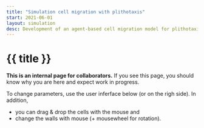 ```yaml
---
title: "Simulation cell migration with plithotaxis"
start: 2021-06-01
layout: simulation
desc: Development of an agent-based cell migration model for plithotaxis.
---
```


# {{ title }}

**This is an internal page for collaborators.** 
If you see this page, you should know why you are here and expect work in progress.

To change parameters, use the user inferface below (or on the righ side). 
In addition, 
- you can drag & drop the cells with the mouse and
- change the walls with mouse (+ mousewheel for rotation).

<div class="grid md:grid-cols-3 gap-4 grid-cols-2 mx-auto">

<div id="sim_div" class="col-span-2">
</div>
<div id="tp_container" class="col-span-1">
</div>
</div>

<div>

<script async defer>
        /* 
            units: µm | min | .
        */


        let sim_cm = function (p) {

            let parent = document.getElementById('sim_div');

            const darkMode = true;

            let p_def = {
                confinement: 0.65,
                N: 80,
                r: 5.0,
                r_h: 50,
                run_speed: 1.2,
                tumble_speed: 0.5,
                cil_speed: 0.4,
                cluster_speed: 0.8,
                run_dur: 30.0,
                tumble_dur: 6.0,
                rotation_dur: 2.0,
                cil_dur: 5.0,
                cil_init_dur: 1.0,
                cil_spread: 30.0,
                new_adh_dur: 3.0,
                break_adh_dur: 25.0,
                adh_stiffness: 0.1,
                plitho_dur: 5,
                plitho_min_dur: 2,
                plitho_max_dur: 50,
                plitho_align: 200,
                plitho_spread: 15,
                chemo: 0.0,
                soft_rep: 1.2,
                wall_rep: 0.2,
                diff_coef: 0.02,
                n_substeps: 10,
                show_forces: 1,
                speed_factor: 0.5,
                zoom: 1.0,
                w: 300,
                h: 300 * 3/4,
                mu: 2
            };

            let p_mod = {
                env1: {
                    attack: 1.,
                    release: 1.,
                    target: "none",
                    scale: 0.0,
                    val: 0.0,
                },
                random1: {
                    target: "none",
                    scale: 0.0,
                },

                random_seed: true,
                random_walls: false,
                restart: function () { init() }
            };


            let p1 = { ...p_def };
            let p2 = { ...p_def };
            // global (constant) parameters 
            // internal width/height of the scene
            const aspect = p_def.w / p_def.h;

            const pv = p5.Vector;
            const game_mode = 1;

            let cells = [], walls = [], cnts, grads;
            let obstacles = [];


            function init_gui() {

                const pane = new Tweakpane.Pane({title: "Parameters", 
                    container: document.getElementById('tp_container')});

                const gui_general = pane.addFolder({title: "General",  expanded: true});                
                //const gui_domain = pane.addFolder({title: "Domain",  expanded: false});          
                const gui_cell = pane.addFolder({title: "Cell",  expanded: false});          
                const gui_run_tumble = pane.addFolder({title: "Run & tumble",  expanded: false});          
                const gui_adh = pane.addFolder({title: "Adhesive bonds",  expanded: false});          
                const gui_cil = pane.addFolder({title: "CIL",  expanded: false});     
                const gui_clu = pane.addFolder({title: "Cluster",  expanded: false});
                const gui_mod = pane.addFolder({title: "Modulation",  expanded: false});

                var sl_N = gui_general.addInput(p_def, 'N', {label: "#cells [needs restart]", min:5, max:200, step:5});
                gui_general.addInput(p_def, 'speed_factor', {label:'simulation speed [h/real sec]', min:0.0, max:2, step:0.01});
                const btn_r = gui_general.addButton({title: "Restart sim"});
                gui_general.addInput(p_mod, 'random_seed');
                gui_general.addInput(p_mod, 'random_walls');

                btn_r.on('click', () => { init(); });


                //sl_w = gui_domain.add(p_def, 'w', 50, 800, 10).name('Screen w [µm]');
                //sl_h = gui_domain.add(p_def, 'h', 50, 800, 10).name('Screen h [µm]');

                //sl_r = gui_cell.add(p_def, 'r', 1.0, 40.0, 0.1).name('R [µm]');
                //sl_rh = gui_cell.add(p_def, 'r_h', 0.0, 100.0, 1.0).name('R hard [% R]');
                const sl_rh = gui_cell.addInput(p_def, 'soft_rep', {label:"Soft repulsion [rel]", min:0.0, max:5.0, step:0.1});

                gui_run_tumble.addInput(p_def, 'run_dur', {label:'Run duration [min]',min:0.0, max:60, step:1});
                gui_run_tumble.addInput(p_def, 'run_speed', {label:'Running speed [µm/min]',min:0.0, max:5, step:0.1});
                gui_run_tumble.addInput(p_def, 'tumble_dur', {label:'Tumble duration [min]',min:0.0, max:60, step:1});
                gui_run_tumble.addInput(p_def, 'tumble_speed', {label:'Tumble speed [µm/min]',min:0.0, max:5, step:0.1});
                gui_run_tumble.addInput(p_def, 'rotation_dur', {label:'Rotate duration [min]',min:0.0, max:30, step:0.1});


                gui_adh.addInput(p_def, 'new_adh_dur', {label:'Avg duration of new bonds [min]', min:0.0, max:30, step:1.0});
                gui_adh.addInput(p_def, 'break_adh_dur', {label:'Avg duration before breaking [min]',min:0.0, max:30, step:1.0});
                gui_adh.addInput(p_def, 'adh_stiffness', {label:'Stiffness of adhesive bonds [?]',min:0.0, max:0.5, step:0.01});

                gui_cil.addInput(p_def, 'cil_dur', {label:'CIL duration [min]',min:0.0, max:60, step:1.0});
                gui_cil.addInput(p_def, 'cil_init_dur', {label:'duration of initiation of CIL [min]',min:0.0, max:12, step:1.0});
                gui_cil.addInput(p_def, 'cil_speed', {label:'speed of cells during CIL [µm/min]',min:0.0, max:5, step:0.1});
                gui_cil.addInput(p_def, 'cil_spread', {label:'spread of post-CIL direction [deg]',min:0.0, max:180, step:1.0});

                gui_clu.addInput(p_def, 'plitho_dur', {label:'base period of repolarisation [min]',min:0, max:60, step:1.0});
                gui_clu.addInput(p_def, 'cluster_speed', {label:'speed of cells in a cluster [µm/min]',min:0.0, max:5, step:0.1});
                gui_clu.addInput(p_def, 'plitho_min_dur', {label:'min time before repolarisation [min]',min:0, max:60, step:1.0});
                gui_clu.addInput(p_def, 'plitho_max_dur', {label:'max time before repolarisation [min]',min:0, max:60, step:1.0});
                gui_clu.addInput(p_def, 'plitho_align', {label:'impact of alignment on repolarisation [?]',min:0, max:500, step:1.0});
                gui_clu.addInput(p_def, 'plitho_spread', {label:'spread of new directions [deg]',min:0, max:60, step:1.0});

/*
                var gui_env1 = gui_mod.addFolder("Envelope (time)");
                gui_env1.add(p_mod.env1, 'attack', 0, 10, 0.1).name("Increase [1/h]");
                gui_env1.add(p_mod.env1, 'release', 0, 10, 0.1).name("Decrease [1/h]");
                gui_env1.add(p_mod.env1, 'target', { Adhesion: "adhesion", }).name("Target");
                gui_env1.add(p_mod.env1, 'scale', -2.0, 2.0, 0.1).name("Scale [rel]");


                var gui_random1 = gui_mod.addFolder("Randomise (per cell)");
                var r1_t = gui_random1.add(p_mod.random1, 'target', { Radius: "r", }).name("Target");
                var r1_s = gui_random1.add(p_mod.random1, 'scale', 0.0, 200.0, 1.0).name("Scale [%]");

*/

            }


            // model parameters
            const D = 0.2;

            class Cell {
                constructor(t) {
                    const alpha = p.random(0, 2 * p.PI);
                    this.pol = p.createVector(p.sin(alpha), p.cos(alpha));
                    this.f = p.createVector(0.0, 0.0);
                    this.r_h = 10;  // in mu meter
                    this.r_s = 20;  // in mu meter
                    this.rand = p.random(0, 1);
                    this.type = t;
                    this.mode = 0;
                    this.pos = p.createVector(p.random(0, p_def.w / 2), p.random(p_def.h / 4, 3 * p_def.h / 4));
                    this.col = { r: 80, g: 150, b: 50 };
                }
                draw() {
                    p.noStroke();
                    p.fill(this.col.r, this.col.g, this.col.b, 80);
                    p.circle(this.pos.x, this.pos.y, this.r_s * 2);


                    if (this.mode == 0) {
                        p.fill(this.col.r, this.col.g + 100, this.col.b);
                    }
                    else if (this.mode == 1) {
                        p.fill(this.col.r, this.col.g, this.col.b);
                    }
                    else if (this.mode == 2) {
                        p.fill(this.col.r + 100, this.col.g, this.col.b);
                    }
                    else {
                        p.fill(this.col.r, this.col.g, this.col.b + 100);
                    }
                    p.circle(this.pos.x, this.pos.y, this.r_h * 2);

                    // p.fill(this.col.r, this.col.g, this.col.b);
                    // p.circle(this.pos.x, this.pos.y, this.r_h*2);

                    p.stroke(50, 50, 50, 250);
                    p.line(this.pos.x, this.pos.y, this.pos.x + this.r_s * this.pol.x, this.pos.y + this.r_s * this.pol.y);
                    if (true) {
                        p.stroke(150, 0, 0, 120 * p_def.show_forces);
                        p.line(this.pos.x, this.pos.y, this.pos.x + this.r_s * this.f.x, this.pos.y + this.r_s * this.f.y);
                    }
                }
            }

            class Contacts {
                constructor(N) {
                    this.cnts = [];
                    for (let i = 0; i < N; ++i) {
                        this.cnts[i] = [];
                        for (let j = 0; j < N; ++j) {
                            this.cnts[i][j] = false;
                        }
                    }
                }

                addContact(i, j) {
                    this.cnts[i][j] = true;
                    this.cnts[j][i] = true;
                }

                removeContact(i, j) {
                    this.cnts[i][j] = false;
                    this.cnts[j][i] = false;
                }

                hasContact(i, j) {
                    return this.cnts[i][j];
                }


                draw(cells) {
                    p.stroke(200, 100, 0, 120 * p.map(p1.adh_stiffness, 0, p_def.adh_stiffness * 2, 0, 2));
                    for (let i = 0; i < cells.length; ++i) {
                        for (let j = 0; j < i; ++j) {
                            if (this.cnts[i][j]) {
                                p.line(cells[i].pos.x, cells[i].pos.y, cells[j].pos.x, cells[j].pos.y);
                            }
                        }
                    }
                }
            }


            let N = 100;
            let first_step = true;

            function init() {

                if (!p_mod.random_seed) {
                    p.randomSeed(0);
                }
                obstacles.length = 0;

                t = 0.0;
                p_mod.env1.val = 0.0;
                N = p_def.N;

                first_step = true
                switch (game_mode) {
                    default:
                        if (p_mod.random_walls || walls.length == 0) {
                            walls = [
                                { pos: p.createVector(p_def.w / 2, p_def.h / 3), normal: p.createVector(0.0, 1.0), l: p_def.w - 20 },
                                { pos: p.createVector(p_def.w / 2, 1 * p_def.h /2), normal: p.createVector(0.0, -1.0), l: p_def.w - 20 },
                                { pos: p.createVector(10, p_def.h / 2), normal: p.createVector(1.0, 0.0), l: p_def.h - 20 },
                                { pos: p.createVector(p_def.w - 10, p_def.h / 2), normal: p.createVector(-1.0, 0.0), l: p_def.h - 20 }]
                        }
                        grads = { pos: p.createVector(p_def.w - 10, 128 + ((p_def.h - 128) / 2)) };

                        cells.length = 0;
                        for (let i = 0; i < N; i++) {
                            cells.push(new Cell(0));
                        }

                        cells.length = 0;
                        const N2 = N; //round(N/2);
                        for (let i = 0; i < N2; i++) {
                            cells.push(new Cell(0));
                        }

                        for (let i = N2; i < N; i++) {
                            cells.push(new Cell(1));
                        }


                        for (let i = 0; i < cells.length; ++i) {
                            cells[i].r_s = p_def.r;
                            cells[i].r_h = cells[i].r_s * p_def.r_h / 100;
                        }
                }

                cnts = new Contacts(cells.length);
                cnts.addContact(0, 1);

            }

            p.setup = function () {
                const height_proposal = parent.clientHeight;
                const width_proposal = parent.clientWidth;
                const aspect_proposal = width_proposal / height_proposal;
                p.createCanvas(width_proposal, height_proposal * aspect_proposal / aspect);
                p.frameRate(25);
                init_gui();
                init();
            }

            let t = 0.0;

            const modeRun = 0;
            const modeTumble = 1;
            const modeCIL = 2;
            const modeCluster = 3;
            var dt;

            function expRand(rate) {
                return p.random() <= (1.0 - p.exp(-dt / rate));
            }


            function P(i) {
                return (game_mode == 0 || cells[i].type == 0) ? p1 : p2;
            }



            function timeStep() {


                Object.assign(p1, p_def);
                dt = p.min(p.deltaTime, 100) / 1000 * 60 * p_def.speed_factor / p1.n_substeps;

                // update envelope 1 
                const ea = 1 / p_mod.env1.attack;
                const er = 1 / p_mod.env1.release;
                p_mod.env1.val = p.max(0, p.min(ea * t, er * (100 / ea - t) + 100));


                for (let step = 0; step < p1.n_substeps; ++step) {

                    t = t + dt;

                    // remove contacts 
                    for (let i = 0; i < cells.length; ++i) {
                        for (let j = 0; j < i; ++j) {
                            if (expRand(p1.break_adh_dur)) {
                                cnts.removeContact(i, j);
                            }
                        }
                    }

                    // add contacts
                    for (let i = 0; i < cells.length; ++i) {
                        for (let j = 0; j < i; ++j) {
                            const Rij = cells[i].r_s + cells[j].r_s;
                            if (cells[i].type == cells[j].type && pv.dist(cells[i].pos, cells[j].pos) < Rij && expRand(P(i).new_adh_dur)) {
                                cnts.addContact(i, j);
                            }
                        }
                    }

                    // switch between modes
                    for (let i = 0; i < cells.length; ++i) {
                        let n_contacts = 0;
                        let j = 0;
                        for (let k = 0; k < cells.length; ++k) {
                            if (cnts.hasContact(i, k)) {
                                n_contacts += 1;
                                j = k;
                            }
                        }


                        let mi = cells[i].mode;
                        if ((mi == modeRun || mi == modeTumble) && n_contacts > 0 && expRand(p1.cil_init_dur)) {
                            if (n_contacts == 1) {
                                cells[i].mode = modeCIL;
                                cells[i].pol.normalize().mult(p1.cil_speed);
                            }
                            else {
                                cells[i].mode = modeCluster;
                                cells[i].pol.normalize().mult(p1.cluster_speed);
                            }
                        }
                        else if (mi == modeRun) {
                            if (expRand(p1.run_dur)) {
                                cells[i].mode = modeTumble;
                                cells[i].pol.normalize().mult(p1.tumble_speed);

                            }
                        } else if (mi == modeTumble) {
                            if (expRand(p1.tumble_dur)) {
                                cells[i].mode = modeRun;
                                cells[i].pol.normalize().mult(p1.run_speed);
                            }
                            else if (expRand(p1.rotation_dur)) {
                                cells[i].pol.x = p.sin(p.random(0, 2 * p.PI));
                                cells[i].pol.y = p.cos(p.random(0, 2 * p.PI));
                                cells[i].pol.normalize().mult(p1.run_speed);
                            }
                        }
                        else if (mi == modeCIL) {
                            if (n_contacts > 1) {
                                cells[i].mode = modeCluster;
                                cells[i].pol.normalize().mult(p1.cluster_speed);
                            }
                            else if (expRand(p1.cil_dur)) {
                                if (n_contacts >= 1) {
                                    cnts.removeContact(i, j);

                                    const xixj = pv.sub(cells[j].pos, cells[i].pos);
                                    cells[j].mode = modeRun;
                                    cells[j].pol.set(xixj);
                                    cells[j].pol.rotate(p1.cil_spread * p.random(-1, 1) * p.PI / 180);
                                    cells[j].pol.normalize().mult(p1.run_speed);

                                    cells[i].pol.set(xixj).mult(-1);
                                    cells[i].pol.rotate(p1.cil_spread * p.random(-1, 1) * p.PI / 180);
                                }
                                cells[i].mode = modeRun;
                                cells[i].pol.normalize().mult(p1.run_speed);
                            }
                        }
                        else if (mi == modeCluster) {
                            if (n_contacts == 0) {
                                cells[i].mode = modeRun;
                                cells[i].pol.normalize().mult(p1.run_speed);
                            }
                            else if (n_contacts == 1) {
                                cells[i].mode = modeCIL;
                                cells[i].pol.normalize().mult(p1.cil_speed);
                            }
                            else {
                                const s = cells[i].pol.mag();
                                let rate = P(i).plitho_dur;
                                if (s > 0) {
                                    rate += P(i).plitho_align / p1.mu * pv.dot(cells[i].pol, cells[i].f) / s;
                                }
                                rate = p.min(p1.plitho_max_dur, rate);
                                rate = p.max(p1.plitho_min_dur, rate);

                                if (expRand(rate)) {
                                    cells[i].pol.set(cells[i].f)
                                        .normalize()
                                        .mult(P(i).cluster_speed).rotate(p.PI * p.random(-1, 1) * P(i).plitho_spread);
                                }
                            }
                        }
                    }

                    // compute forces 
                    for (let i = 0; i < cells.length; ++i) {
                        cells[i].f.set(0.0, 0.0);

                        if (p1.chemo > 0) {
                            xica = pv.sub(grads.pos, cells[i].pos);
                            const angl = xica.angleBetween(cells[i].pol);
                            cells[i].pol.setHeading(cells[i].pol.heading() - dt / 100 * P(i).chemo * angl);
                        }
                    }

                    for (let i = 0; i < cells.length; ++i) {
                        cells[i].f.add(pv.mult(cells[i].pol, p1.mu));

                        for (let j = 0; j < i; ++j) {
                            const xixj = pv.sub(cells[j].pos, cells[i].pos);
                            if (cnts.hasContact(i, j)) {
                                cells[i].f.add(pv.mult(xixj, p1.adh_stiffness));
                                cells[j].f.sub(pv.mult(xixj, p1.adh_stiffness));
                            }

                            const d = pv.dist(cells[j].pos, cells[i].pos);
                            const Rij = cells[i].r_s + cells[j].r_s;
                            if (d < Rij && d > Rij / 10) {
                                cells[i].f.add(pv.mult(xixj, -P(i).soft_rep * (Rij - d) / d));
                                cells[j].f.sub(pv.mult(xixj, -P(j).soft_rep * (Rij - d) / d));
                            }
                        }

                        for (let iw = 0; iw < walls.length; ++iw) {
                            const wall = walls[iw];
                            const d = pv.dot(pv.sub(cells[i].pos, wall.pos), wall.normal);
                            if (d > 0 && p.abs(d) < cells[i].r_s && pv.dist(cells[i].pos, wall.pos) < wall.l / 2 + cells[i].r_h) {
                                cells[i].f.sub(pv.mult(wall.normal, (p.abs(d) - cells[i].r_s) * P(i).soft_rep));
                            }
                            if (d < 0 && p.abs(d) < cells[i].r_s && pv.dist(cells[i].pos, wall.pos) < wall.l / 2 + cells[i].r_h) {
                                cells[i].f.add(pv.mult(wall.normal, (p.abs(d) - cells[i].r_s) * P(i).soft_rep));
                            }
                        }

                        for( let jo = 0; jo < obstacles.length; ++jo) {
                            const obs = obstacles[jo];
                            const d = pv.dist(obs, cells[i].pos);
                            if( d < cells[i].r_s) {
                                const xioj = pv.sub(obs, cells[i].pos);
                                cells[i].f.sub( pv.mult(xioj, P(i).soft_rep ) );
                            }
                        }
                    }


                    for (let i = 0; i < cells.length; ++i) {
                        // noise 
                        cells[i].pos.x += p.sqrt(dt) * p1.diff_coef * p.randomGaussian()
                        cells[i].pos.y += p.sqrt(dt) * p1.diff_coef * p.randomGaussian()

                        // add force
                        cells[i].pos.x += dt * cells[i].f.x / p1.mu;
                        cells[i].pos.y += dt * cells[i].f.y / p1.mu;
                    }

                    for (let i = 0; i < cells.length; ++i) {
                        for (let j = 0; j < i; ++j) {
                            const Rij = cells[i].r_h + cells[j].r_h;
                            const d = pv.dist(cells[i].pos, cells[j].pos) - Rij;
                            if (d < 0.0 && d != -Rij) {
                                const xixj = pv.sub(cells[i].pos, cells[j].pos);
                                xixj.mult(0.5 * d / (d + Rij));
                                cells[i].pos.sub(xixj);
                                cells[j].pos.add(xixj);
                            }
                        }

                        // fix constraints
                        for (let iw = 0; iw < walls.length; ++iw) {
                            const wall = walls[iw];
                            let d = pv.dot(pv.sub(cells[i].pos, wall.pos), wall.normal);

                            if (!first_step && game_mode == 1) {
                                if (d < cells[i].r_h) {
                                    cells[i].pos.sub(pv.mult(wall.normal, d - cells[i].r_h));
                                }
                                /*      
                            if( d > 0 && p.abs(d) < cells[i].r_h  && pv.dist(cells[i].pos, wall.pos) < wall.l/2 + cells[i].r_h) {
                                cells[i].pos.sub( pv.mult(wall.normal, p.abs(d) - cells[i].r_h) );
                            }
                            if( d < 0 && p.abs(d) < cells[i].r_h  && pv.dist(cells[i].pos, wall.pos) < wall.l/2 + cells[i].r_h) {
                                cells[i].pos.sub( pv.mult(wall.normal, p.abs(d) - cells[i].r_h) );
                                //cells[i].pos.add( pv.mult(wall.normal, p.abs(d) - cells[i].r_h) );
                            }
                            */
                            }
                            else {
                                d -= cells[i].r_h;
                                if (d < 0) {
                                    cells[i].pos.sub(pv.mult(wall.normal, d));
                                }
                            }
                        }
                    }
                }

                first_step = false;
            }

            let dragging = false; // Is the object being dragged?
            let dragWall = false;
            let dragIndex = -1;
            let offset;     // Mouseclick offset
            let lastMouse;  // Mouseclick last pos 
            let sX, sY;

            p.draw = function () {
                p.background(0);
                const aspect_adj = p.width / p.height;
                sX = p.width / p_def.w;
                sY = p.height / p_def.h * aspect_adj / aspect;
                p.scale(sX, sY);
                p.strokeWeight( 5/p.min(sX,sY) );
                p.noStroke();

                // draw grid  (the lines are 100 units apart!)
                for (let x = 10; x < p_def.w; x += 100) {
                    p.stroke(50);
                    p.line(x, 0, x, p_def.h);
                }

                for (let y = 10; y < p_def.h; y += 100) {
                    p.stroke(50);
                    p.line(0, y, p_def.w, y);
                }


                p.textSize(16/p.min(sX,sY));
                p.textAlign(p.RIGHT, p.BOTTOM);
                p.noStroke();
                p.fill(200);
                p.text("t = " + String((t/60).toFixed(2)) + "[h]", p_def.w - 20, p_def.h - 20);


                // p.text("env1 = " + String(p_mod.env1.val.toFixed(2)) + "[%]", p_def.w - 20, p_def.h - 40);

                for (let r = 0; r < 25; ++r) {
                    p.noStroke();
                    p.fill(255, 128, 0, 60.0 * ((game_mode == 2) ? 0.1 : p1.chemo));
                    p.circle(grads.pos.x, grads.pos.y, r * 30);
                }

                timeStep();


                // Adjust location if being dragged
                if (dragWall) {
                    if (dragging && dragIndex >= 0 && dragIndex < walls.length) {
                        walls[dragIndex].pos.x = p.mouseX / sX;
                        walls[dragIndex].pos.y = p.mouseY / sY;
                    }
                }
                else {
                    if (dragging && dragIndex >= 0 && dragIndex < cells.length) {
                        cells[dragIndex].pos.x = p.mouseX / sX;
                        cells[dragIndex].pos.y = p.mouseY / sY;
                    }
                }




                cnts.draw(cells);
                for (let i = 0; i < cells.length; ++i) {
                    cells[i].draw();
                }

                p.noStroke();
                p.fill(200);
                for (let i = 0; i < obstacles.length; ++i) {
                    p.circle(obstacles[i].x, obstacles[i].y, 2);
                }

                for (let i = 0; i < walls.length; i++) {
                    const w = walls[i];
                    const dx = 5 * w.normal.y * w.l / 2;
                    const dy = -5 * w.normal.x * w.l / 2;
                    if (darkMode)
                        p.stroke(200);
                    else
                        p.stroke(0);

                    p.line(w.pos.x - dx, w.pos.y - dy, w.pos.x + dx, w.pos.y + dy)
                }
            }


            p.mousePressed = function () {
                let dm = 2 * (p_def.w + p_def.h);
                let di;
                mouse = p.createVector(p.mouseX / sX, p.mouseY / sY);

                if (p.keyIsDown(p.CONTROL) || mouse.x < 0 || mouse.x > p_def.w || mouse.y < 0 || mouse.y > p_def.h) { return; };

                dragWall = false;
                dragIndex = -1;
                for (let k = 0; k < walls.length; ++k) {
                    const d = walls[k].normal.dot(mouse) - walls[k].normal.dot(walls[k].pos);
                    if (p.abs(d) < 10) {
                        dragIndex = k;
                    }
                }
                if (dragIndex >= 0 && dragIndex < walls.length) {
                    dragging = true;
                    dragWall = true;
                    return;
                }

                for (let i = 0; i < cells.length; ++i) {
                    di = mouse.dist(cells[i].pos);
                    if (di < dm) {
                        dragIndex = i;
                        dm = di;
                    }
                }

                if (dragIndex >= 0 && dragIndex < cells.length && dm <= cells[dragIndex].r_s) {
                    dragging = true;
                }
                else 
                {
                    obstacles.push( mouse );
                }
            }

            p.mouseWheel = function (event) {
                if (dragging) {
                    if (dragWall) {
                        if (dragIndex >= 0 && dragIndex < walls.length) {
                            walls[dragIndex].normal.rotate(event.delta / 1000);
                        }
                    }
                }
            }


            p.mouseReleased = function () {
                // Quit dragging
                dragWall = false;
                dragging = false;
            }


            p.windowResized = function () {
                const height_proposal = parent.clientHeight;
                const width_proposal = parent.clientWidth;
                const aspect_proposal = width_proposal / height_proposal;
                p.resizeCanvas(width_proposal, height_proposal * aspect_proposal / aspect);
            }

        }

        let sim_cm_p5 = new p5(sim_cm, 'sim_div');
    </script>